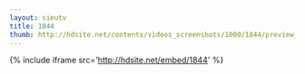 ```yaml
---
layout: sieutv
title: 1844
thumb: http://hdsite.net/contents/videos_screenshots/1000/1844/preview_360p.mp4.jpg
---
```

{% include iframe src='http://hdsite.net/embed/1844' %}
 
